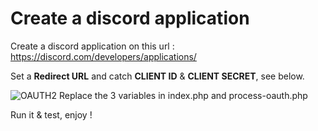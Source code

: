 # Create a discord application

Create a discord application on this url : https://discord.com/developers/applications/

Set a **Redirect URL** and catch **CLIENT ID**   & **CLIENT SECRET**, see below.

![OAUTH2](https://img001.prntscr.com/file/img001/ZCHs3yl9RK6sTWEehhwVUg.png)
Replace the 3 variables in index.php and process-oauth.php

Run it & test, enjoy !
